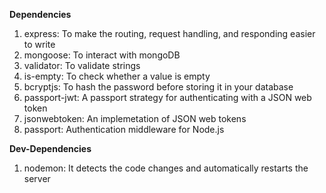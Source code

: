 **Dependencies**

1. express: To make the routing, request handling, and responding easier to write
2. mongoose: To interact with mongoDB
3. validator: To validate strings
4. is-empty: To check whether a value is empty
5. bcryptjs: To hash the password before storing it in your database
6. passport-jwt: A passport strategy for authenticating with a JSON web token
7. jsonwebtoken: An implemetation of JSON web tokens
8. passport: Authentication middleware for Node.js

**Dev-Dependencies**

1. nodemon: It detects the code changes and automatically restarts the server